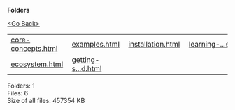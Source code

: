 **Folders**

[&lt;Go Back&gt;](../right.html)

<table><tbody><tr class="odd"><td><a href="core-concepts.html">core-concepts.html</a> </td><td><a href="examples.html">examples.html</a> </td><td><a href="installation.html">installation.html</a> </td><td><a href="learning-resources.html">learning-...s.html</a> </td></tr><tr class="even"><td><a href="ecosystem.html">ecosystem.html</a> </td><td><a href="getting-started.html">getting-s...d.html</a> </td><td></td><td></td></tr></tbody></table>

Folders: 1  
Files: 6  
Size of all files: 457354 KB
